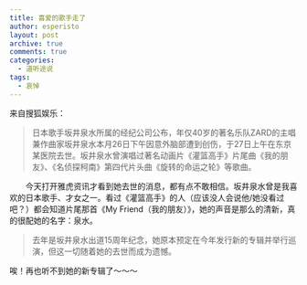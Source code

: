 ```yaml
---
title: 喜爱的歌手走了
author: esperisto
layout: post
archive: true
comments: true
categories:
  - 道听途说
tags:
  - 哀悼
---
```

来自搜狐娱乐：

> 日本歌手坂井泉水所属的经纪公司公布，年仅40岁的著名乐队ZARD的主唱兼作曲家坂井泉水本月26日下午因意外脑部遭到创伤，于27日上午在东京某医院去世。坂井泉水曾演唱过著名动画片《灌篮高手》片尾曲《我的朋友》、《名侦探柯南》第四代片头曲《旋转的命运之轮》等歌曲。

　　今天打开雅虎资讯才看到她去世的消息，都有点不敢相信。坂井泉水曾是我喜欢的日本歌手、才女之一。看过《灌篮高手》的人（应该没人会说他/她没看过吧？）都会知道片尾那首《My Friend（我的朋友）》，她的声音是那么的清新，真的很配她的名字：泉水。

> 去年是坂井泉水出道15周年纪念，她原本预定在今年发行新的专辑并举行巡演，但这一切随着她的去世而成为遗憾。

唉！再也听不到她的新专辑了～～～